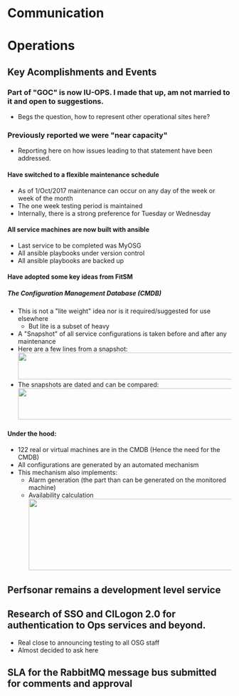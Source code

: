 # Communication
# Operations
## Key Acomplishments and Events
### Part of "GOC" is now IU-OPS. I made that up, am not married to it and open to suggestions.
   * Begs the question, how to represent other operational sites here?
   
### Previously reported we were "near capacity"
   * Reporting here on how issues leading to that statement have been addressed.
   
#### Have switched to a flexible maintenance schedule
   * As of 1/Oct/2017 maintenance can occur on any day of the week or week of the month
   * The one week testing period is maintained
   * Internally, there is a strong preference for Tuesday or Wednesday
   
#### All service machines are now built with ansible
   * Last service to be completed was MyOSG
   * All ansible playbooks under version control
   * All ansible playbooks are backed up
   
#### Have adopted some key ideas from FitSM
##### The Configuration Management Database (CMDB)
   * This is not a "lite weight" idea nor is it required/suggested for use elsewhere
      * But lite is a subset of heavy
   * A "Snapshot" of all service configurations is taken before and after any maintenance
   * Here are a few lines from a snapshot:
<img src="http://steige.grid.iu.edu/steige/snapshot.png" width='630' height='60'  /><br>
   * The snapshots are dated and can be compared:
<img src="http://steige.grid.iu.edu/steige/delta.png" width='630' height='70'  /><br>

#### Under the hood:
   * 122 real or virtual machines are in the CMDB (Hence the need for the CMDB)
   * All configurations are generated by an automated mechanism
   * This mechanism also implements:
      * Alarm generation (the part than can be generated on the monitored machine)
      * Availability calculation
   <img src="http://steige.grid.iu.edu/steige/state.png" width='930' height='160'  /><br>   
## Perfsonar remains a development level service
## Research of SSO and CILogon 2.0 for authentication to Ops services and beyond.
   * Real close to announcing testing to all OSG staff
   * Almost decided to ask here
## SLA for the RabbitMQ message bus submitted for comments and approval

